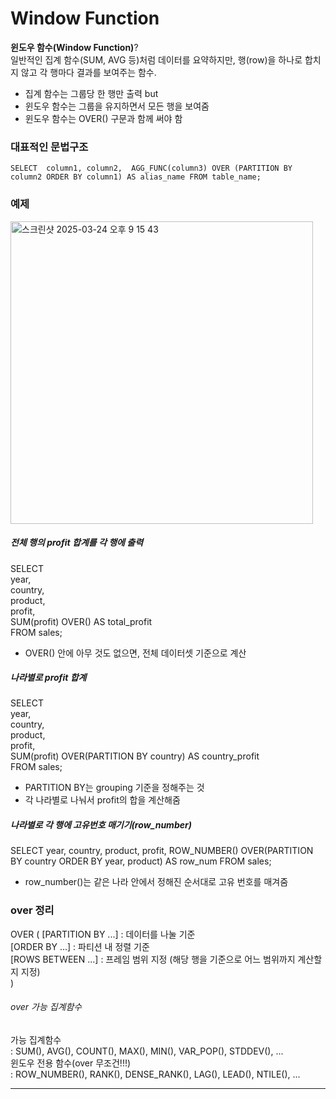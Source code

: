 # Window Function
**윈도우 함수(Window Function)**?       
일반적인 집계 함수(SUM, AVG 등)처럼 데이터를 요약하지만, 
행(row)을 하나로 합치지 않고 각 행마다 결과를 보여주는 함수.         
- 집계 함수는 그룹당 한 행만 출력 but      
- 윈도우 함수는 그룹을 유지하면서 모든 행을 보여줌          
- 윈도우 함수는 OVER() 구문과 함께 써야 함
### 대표적인 문법구조
`SELECT 
column1, column2, 
AGG_FUNC(column3) OVER (PARTITION BY column2 ORDER BY column1) AS alias_name
FROM table_name;`

### 예제 
<img width="484" alt="스크린샷 2025-03-24 오후 9 15 43" src="https://github.com/user-attachments/assets/7ace8de0-7f52-4bd1-b0c5-9a1903b96324" />

##### 전체 행의 profit 합계를 각 행에 출력
SELECT      
  year,        
  country,         
  product,          
  profit,         
  SUM(profit) OVER() AS total_profit         
FROM sales;         

-  OVER() 안에 아무 것도 없으면, 전체 데이터셋 기준으로 계산

##### 나라별로 profit 합계
SELECT        
  year,        
  country,        
  product,        
  profit,       
  SUM(profit) OVER(PARTITION BY country) AS country_profit        
FROM sales;     

- PARTITION BY는 grouping 기준을 정해주는 것
- 각 나라별로 나눠서 profit의 합을 계산해줌

##### 나라별로 각 행에 고유번호 매기기(row_number)
SELECT
  year,
  country,
  product,
  profit,
  ROW_NUMBER() OVER(PARTITION BY country ORDER BY year, product) AS row_num
FROM sales;
 
- row_number()는 같은 나라 안에서 정해진 순서대로 고유 번호를 매겨줌

### over 정리 
OVER (
  [PARTITION BY ...]  : 데이터를 나눌 기준       
  [ORDER BY ...]      : 파티션 내 정렬 기준          
  [ROWS BETWEEN ...]  : 프레임 범위 지정 (해당 행을 기준으로 어느 범위까지 계산할지 지정)          
)

###### over 가능 집계함수 
가능 집계함수        
: SUM(), AVG(), COUNT(), MAX(), MIN(), VAR_POP(), STDDEV(), ...    
윈도우 전용 함수(over 무조건!!!)        
: ROW_NUMBER(), RANK(), DENSE_RANK(), LAG(), LEAD(), NTILE(), ...        

---


